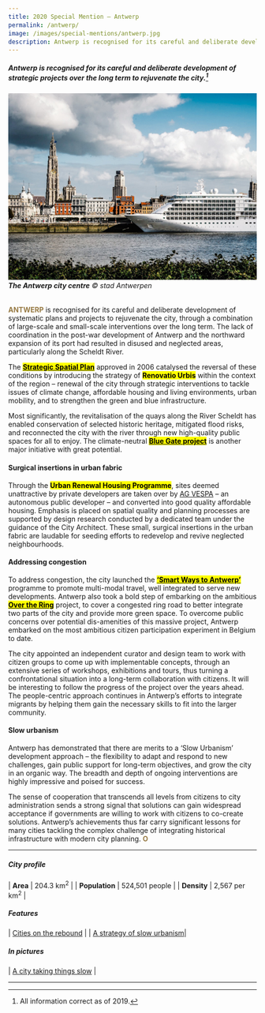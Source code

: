 ```yaml
---
title: 2020 Special Mention — Antwerp
permalink: /antwerp/
image: /images/special-mentions/antwerp.jpg
description: Antwerp is recognised for its careful and deliberate development of strategic projects over the long term to rejuvenate the city.  
---
```


##### Antwerp is recognised for its careful and deliberate development of strategic projects over the long term to rejuvenate the city.[^1]

###### ![The Antwerp city centre](/images/special-mentions/antwerp.jpg)**The Antwerp city centre** © stad Antwerpen

<b><font color="#967942">ANTWERP</font></b> is recognised for its careful and deliberate development of systematic plans and projects to rejuvenate the city, through a combination of large-scale and small-scale interventions over the long term. The lack of coordination in the post-war development of Antwerp and the northward expansion of its port had resulted in disused and neglected areas, particularly along the Scheldt River. 

The [**<mark>Strategic Spatial Plan</mark>**](https://www.antwerpen.be/docs/Stad/Stadsvernieuwing/9746949_urbandevelopment_English.pdf) approved in 2006 catalysed the reversal of these conditions by introducing the strategy of **<mark>Renovatio Urbis</mark>** within the context of the region – renewal of the city through strategic interventions to tackle issues of climate change, affordable housing and living environments, urban mobility, and to strengthen the green and blue infrastructure.

Most significantly, the revitalisation of the quays along the River Scheldt has enabled conservation of selected historic heritage, mitigated flood risks, and reconnected the city with the river through new high-quality public spaces for all to enjoy. The climate-neutral [**<mark>Blue Gate project</mark>**](https://www.bluegateantwerp.eu/hp-rewrite/494344643a9b1d855ab9a77721318b02) is another major initiative with great potential.  

#### **Surgical insertions in urban fabric**

Through the **<mark>Urban Renewal Housing Programme</mark>**, sites deemed unattractive by private developers are taken over by [AG VESPA](https://www.agvespa.be) – an autonomous public developer – and converted into good quality affordable housing. Emphasis is placed on spatial quality and planning processes are supported by design research conducted by a dedicated team under the guidance of the City Architect. These small, surgical insertions in the urban fabric are laudable for seeding efforts to redevelop and revive neglected neighbourhoods.

#### **Addressing congestion**

To address congestion, the city launched the [**<mark>‘Smart Ways to Antwerp’</mark>**](https://www.slimnaarantwerpen.be/en) programme to promote multi-modal travel, well integrated to serve new developments. Antwerp also took a bold step of embarking on the ambitious [**<mark>Over the Ring</mark>**](https://www.overdering.be) project, to cover a congested ring road to better integrate two parts of the city and provide more green space. To overcome public concerns over potential dis-amenities of this massive project, Antwerp embarked on the most ambitious citizen participation experiment in Belgium to date. 

The city appointed an independent curator and design team to work with citizen groups to come up with implementable concepts, through an extensive series of workshops, exhibitions and tours, thus turning a confrontational situation into a long-term collaboration with citizens. It will be interesting to follow the progress of the project over the years ahead. The people-centric approach continues in Antwerp’s efforts to integrate migrants by helping them gain the necessary skills to fit into the larger community.

#### **Slow urbanism**

Antwerp has demonstrated that there are merits to a ‘Slow Urbanism’ development approach – the flexibility to adapt and respond to new challenges, gain public support for long-term objectives, and grow the city in an organic way. The breadth and depth of ongoing interventions are highly impressive and poised for success. 

The sense of cooperation that transcends all levels from citizens to city administration sends a strong signal that solutions can gain widespread acceptance if governments are willing to work with citizens to co-create solutions. Antwerp’s achievements thus far carry significant lessons for many cities tackling the complex challenge of integrating historical infrastructure with modern city planning. **<font color="#967942">O</font>** 

---

##### **City profile** 

| **Area** | 204.3 km<sup>2</sup> |
| **Population** | 524,501 people | 
| **Density** | 2,567 per km<sup>2</sup> |

##### **Features** 

| [Cities on the rebound](/resources/features/cities-on-the-rebound/) |
| [A strategy of slow urbanism](/resources/features/antwerp-slow-urbanism/)|

##### **In pictures** 

| [A city taking things slow](/resources/in-pictures/antwerp/) |

---

[^1]: All information correct as of 2019.
